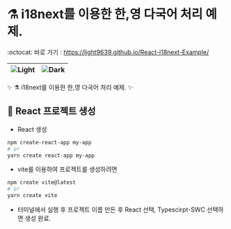 # ⚗️ i18next를 이용한 한,영 다국어 처리 예제.
:octocat: 바로 가기 : https://light9639.github.io/React-i18next-Example/

| <img src="https://user-images.githubusercontent.com/95972251/218401823-b7a50274-161e-4127-bbba-3c733e404eda.png" alt="Light" /> | <img src="https://user-images.githubusercontent.com/95972251/218401831-499edfe8-4cb9-4273-b856-e8b05c886723.png" alt="Dark" /> |
| ------------- | ------------- |

:sparkles: ⚗️ i18next를 이용한 한,영 다국어 처리 예제. :sparkles:
## :tada: React 프로젝트 생성
- React 생성
```bash
npm create-react-app my-app
# or
yarn create react-app my-app
```

- vite를 이용하여 프로젝트를 생성하려면
```bash
npm create vite@latest
# or
yarn create vite
```
- 터미널에서 실행 후 프로젝트 이름 만든 후 React 선택, Typescirpt-SWC 선택하면 생성 완료.

